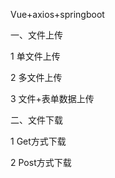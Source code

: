Vue+axios+springboot

 

一、文件上传

 

1      单文件上传

 

2      多文件上传

 

 

3      文件+表单数据上传

 

 

 

二、文件下载

 

1 Get方式下载

 

2 Post方式下载
